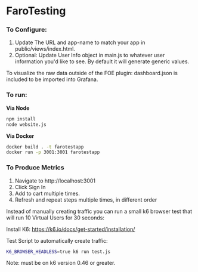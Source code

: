# FaroTesting


### To Configure: 

1. Update The URL and app-name to match your app in public/views/index.html. 
2. Optional: Update User Info object in main.js to whatever user information you'd like to see. By default it will generate generic values. 

To visualize the raw data outside of the FOE plugin: dashboard.json is included to be imported into Grafana.

### To run:

**Via Node**
```bash
npm install
node website.js
```
**Via Docker**

```bash
docker build . -t farotestapp
docker run -p 3001:3001 farotestapp

```

### To Produce Metrics
1. Navigate to http://localhost:3001
2. Click Sign In
3. Add to cart multiple times. 
4. Refresh and repeat steps multiple times, in different order 

Instead of manually creating traffic you can run a small k6 browser test that will run 10 Virtual Users for 30 seconds: 

Install K6: https://k6.io/docs/get-started/installation/

Test Script to automatically create traffic:

```bash 
K6_BROWSER_HEADLESS=true k6 run test.js
```
Note: must be on k6 version 0.46 or greater. 


